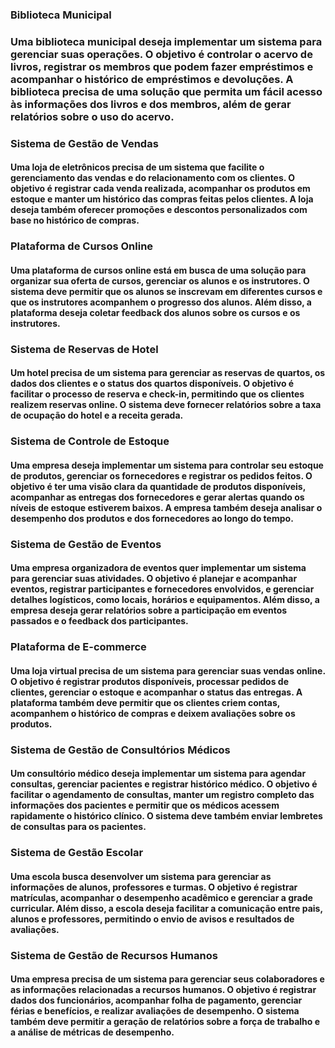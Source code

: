 ### Biblioteca Municipal
### Uma biblioteca municipal deseja implementar um sistema para gerenciar suas operações. O objetivo é controlar o acervo de livros, registrar os membros que podem fazer empréstimos e acompanhar o histórico de empréstimos e devoluções. A biblioteca precisa de uma solução que permita um fácil acesso às informações dos livros e dos membros, além de gerar relatórios sobre o uso do acervo.

### Sistema de Gestão de Vendas
#### Uma loja de eletrônicos precisa de um sistema que facilite o gerenciamento das vendas e do relacionamento com os clientes. O objetivo é registrar cada venda realizada, acompanhar os produtos em estoque e manter um histórico das compras feitas pelos clientes. A loja deseja também oferecer promoções e descontos personalizados com base no histórico de compras.

### Plataforma de Cursos Online
#### Uma plataforma de cursos online está em busca de uma solução para organizar sua oferta de cursos, gerenciar os alunos e os instrutores. O sistema deve permitir que os alunos se inscrevam em diferentes cursos e que os instrutores acompanhem o progresso dos alunos. Além disso, a plataforma deseja coletar feedback dos alunos sobre os cursos e os instrutores.

### Sistema de Reservas de Hotel
#### Um hotel precisa de um sistema para gerenciar as reservas de quartos, os dados dos clientes e o status dos quartos disponíveis. O objetivo é facilitar o processo de reserva e check-in, permitindo que os clientes realizem reservas online. O sistema deve fornecer relatórios sobre a taxa de ocupação do hotel e a receita gerada.

### Sistema de Controle de Estoque
#### Uma empresa deseja implementar um sistema para controlar seu estoque de produtos, gerenciar os fornecedores e registrar os pedidos feitos. O objetivo é ter uma visão clara da quantidade de produtos disponíveis, acompanhar as entregas dos fornecedores e gerar alertas quando os níveis de estoque estiverem baixos. A empresa também deseja analisar o desempenho dos produtos e dos fornecedores ao longo do tempo.

### Sistema de Gestão de Eventos
#### Uma empresa organizadora de eventos quer implementar um sistema para gerenciar suas atividades. O objetivo é planejar e acompanhar eventos, registrar participantes e fornecedores envolvidos, e gerenciar detalhes logísticos, como locais, horários e equipamentos. Além disso, a empresa deseja gerar relatórios sobre a participação em eventos passados e o feedback dos participantes.

### Plataforma de E-commerce
#### Uma loja virtual precisa de um sistema para gerenciar suas vendas online. O objetivo é registrar produtos disponíveis, processar pedidos de clientes, gerenciar o estoque e acompanhar o status das entregas. A plataforma também deve permitir que os clientes criem contas, acompanhem o histórico de compras e deixem avaliações sobre os produtos.

### Sistema de Gestão de Consultórios Médicos
#### Um consultório médico deseja implementar um sistema para agendar consultas, gerenciar pacientes e registrar histórico médico. O objetivo é facilitar o agendamento de consultas, manter um registro completo das informações dos pacientes e permitir que os médicos acessem rapidamente o histórico clínico. O sistema deve também enviar lembretes de consultas para os pacientes.

### Sistema de Gestão Escolar
#### Uma escola busca desenvolver um sistema para gerenciar as informações de alunos, professores e turmas. O objetivo é registrar matrículas, acompanhar o desempenho acadêmico e gerenciar a grade curricular. Além disso, a escola deseja facilitar a comunicação entre pais, alunos e professores, permitindo o envio de avisos e resultados de avaliações.

### Sistema de Gestão de Recursos Humanos
#### Uma empresa precisa de um sistema para gerenciar seus colaboradores e as informações relacionadas a recursos humanos. O objetivo é registrar dados dos funcionários, acompanhar folha de pagamento, gerenciar férias e benefícios, e realizar avaliações de desempenho. O sistema também deve permitir a geração de relatórios sobre a força de trabalho e a análise de métricas de desempenho.
